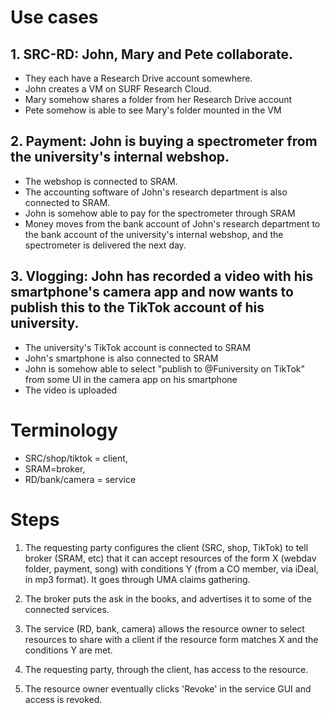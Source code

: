 # Use cases
## 1. SRC-RD: John, Mary and Pete collaborate.
* They each have a Research Drive account somewhere.
* John creates a VM on SURF Research Cloud.
* Mary somehow shares a folder from her Research Drive account
* Pete somehow is able to see Mary's folder mounted in the VM

## 2. Payment: John is buying a spectrometer from the university's internal webshop.
* The webshop is connected to SRAM. 
* The accounting software of John's research department is also connected to SRAM.
* John is somehow able to pay for the spectrometer through SRAM
* Money moves from the bank account of John's research department to the bank account of the university's internal webshop, and the spectrometer is delivered the next day.

## 3. Vlogging: John has recorded a video with his smartphone's camera app and now wants to publish this to the TikTok account of his university.
* The university's TikTok account is connected to SRAM
* John's smartphone is also connected to SRAM
* John is somehow able to select "publish to @Funiversity on TikTok" from some UI in the camera app on his smartphone
* The video is uploaded

# Terminology
* SRC/shop/tiktok = client,
* SRAM=broker,
* RD/bank/camera = service

# Steps
1. The requesting party configures the client (SRC, shop, TikTok) to tell broker (SRAM, etc) that it can accept resources of the form X (webdav folder, payment, song) with conditions Y (from a CO member, via iDeal, in mp3 format). It goes through UMA claims gathering.

2. The broker puts the ask in the books, and advertises it to some of the connected services.

3. The service (RD, bank, camera) allows the resource owner to select resources to share with a client if the resource form matches X and the conditions Y are met.

4. The requesting party, through the client, has access to the resource.

5. The resource owner eventually clicks 'Revoke' in the service GUI and access is revoked.
